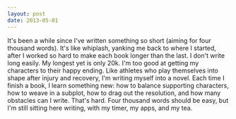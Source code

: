 ```yaml
---
layout: post
date: 2013-05-01
---
```


It's been a while since I've written something so short (aiming for four thousand words). It's like whiplash, yanking me back to where I started, after I worked so hard to make each book longer than the last. I don't write long easily. My longest yet is only 20k. I'm too good at getting my characters to their happy ending. Like athletes who play themselves into shape after injury and recovery, I'm writing myself into a novel. Each time I finish a book, I learn something new: how to balance supporting characters, how to weave in a subplot, how to drag out the resolution, and how many obstacles can I write. That's hard. Four thousand words should be easy, but I'm still sitting here writing, with my timer, my apps, and my tea. 

